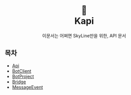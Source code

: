 <h1 align="center">📜<br>Kapi</h1>

<p align="center">
이문서는 어쩌면 SkyLine만을 위한, API 문서
</p>

## 목차
- [Api](https://github.com/SkyLineLab/kapi/blob/main/builtin/Api.md)
- [BotClient](https://github.com/SkyLineLab/kapi/blob/main/internal/BotClient.md)
- [BotProject](https://github.com/SkyLineLab/kapi/blob/main/builtin/BotProject.md)
- [Bridge](https://github.com/SkyLineLab/kapi/blob/main/builtin/Bridge.md)
- [MessageEvent](https://github.com/SkyLineLab/kapi/blob/main/event/MessageEvent.md)